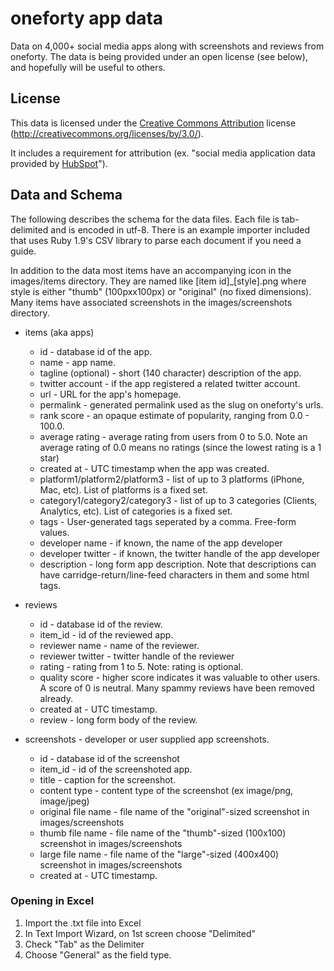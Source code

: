 # oneforty app data

Data on 4,000+ social media apps along with screenshots and reviews from oneforty. The data is being provided under an open license (see below), and hopefully will be useful to others.

## License

This data is licensed under the <a href="http://creativecommons.org/licenses/by/3.0/">Creative Commons Attribution</a> license (http://creativecommons.org/licenses/by/3.0/).

It includes a requirement for attribution (ex. "social media application data provided by <a href='http://www.hubspot.com'>HubSpot</a>").

## Data and Schema

The following describes the schema for the data files. Each file is tab-delimited and is encoded in utf-8. There is an example importer included that uses Ruby 1.9's CSV library to parse each document if you need a guide.

In addition to the data most items have an accompanying icon in the images/items directory. They are named like [item id]_[style].png where style is either "thumb" (100pxx100px) or "original" (no fixed dimensions). Many items have associated screenshots in the images/screenshots directory. 

- items (aka apps)
	- id - database id of the app.
	- name - app name.
	- tagline (optional) - short (140 character) description of the app.
	- twitter account - if the app registered a related twitter account.
	- url - URL for the app's homepage.
	- permalink - generated permalink used as the slug on oneforty's urls.
	- rank score - an opaque estimate of popularity, ranging from 0.0 - 100.0.
	- average rating - average rating from users from 0 to 5.0. Note an average rating of 0.0 means no ratings (since the lowest rating is a 1 star)
	- created at - UTC timestamp when the app was created.
	- platform1/platform2/platform3 - list of up to 3 platforms (iPhone, Mac, etc). List of platforms is a fixed set.
	- category1/category2/category3 - list of up to 3 categories (Clients, Analytics, etc). List of categories is a fixed set.
	- tags - User-generated tags seperated by a comma. Free-form values.
	- developer name - if known, the name of the app developer
	- developer twitter - if known, the twitter handle of the app developer
	- description - long form app description. Note that descriptions can have carridge-return/line-feed characters in them and some html tags.

- reviews
	- id - database id of the review.
	- item_id - id of the reviewed app.
	- reviewer name - name of the reviewer.
	- reviewer twitter - twitter handle of the reviewer
	- rating - rating from 1 to 5. Note: rating is optional.
	- quality score - higher score indicates it was valuable to other users. A score of 0 is neutral. Many spammy reviews have been removed already.
	- created at - UTC timestamp.
	- review - long form body of the review.

- screenshots - developer or user supplied app screenshots.
	- id - database id of the screenshot
	- item_id - id of the screenshoted app.
	- title - caption for the screenshot.
	- content type - content type of the screenshot (ex image/png, image/jpeg)
	- original file name - file name of the "original"-sized screenshot in images/screenshots
	- thumb file name - file name of the "thumb"-sized (100x100) screenshot in images/screenshots
	- large file name - file name of the "large"-sized (400x400) screenshot in images/screenshots
	- created at - UTC timestamp.

### Opening in Excel

1. Import the .txt file into Excel
2. In Text Import Wizard, on 1st screen choose "Delimited"
3. Check "Tab" as the Delimiter
4. Choose "General" as the field type.